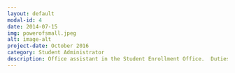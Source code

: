 ```yaml
---
layout: default
modal-id: 4
date: 2014-07-15
img: powerofsmall.jpeg
alt: image-alt
project-date: October 2016
category: Student Administrator
description: Office assistant in the Student Enrollment Office.  Duties include, application entry in Sales Force, application filing, acceptance packet assembly, including correspondence from other campus offices.
---
```

